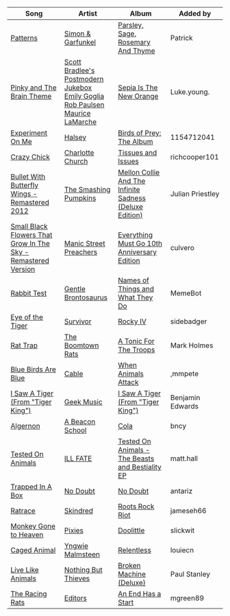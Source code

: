 | Song | Artist | Album | Added by |
|-|-|-|-|
| [Patterns](https://open.spotify.com/track/4UXEoEb1hOcOI8Fnz2sHlV) | [Simon & Garfunkel](https://open.spotify.com/artist/70cRZdQywnSFp9pnc2WTCE) | [Parsley, Sage, Rosemary And Thyme](https://open.spotify.com/album/1sh32o99zA04PJIUJUpEj7) | Patrick |
| [Pinky and The Brain Theme](https://open.spotify.com/track/6QywGr8SrmnRIm7iAHp9SQ) | [Scott Bradlee's Postmodern Jukebox](https://open.spotify.com/artist/5HYNPEO2NNBONQkp3Mvwvc)<br>[Emily Goglia](https://open.spotify.com/artist/2jAWXDp9AqsFA9LCpU713P)<br>[Rob Paulsen](https://open.spotify.com/artist/3oSARazhHRKsb7MfiCPUpY)<br>[Maurice LaMarche](https://open.spotify.com/artist/04WutNsZPKMBE4B88LXbP9) | [Sepia Is The New Orange](https://open.spotify.com/album/4EnUNHhTh0qZ9GyX0fL9Wp) | Luke.young. |
| [Experiment On Me](https://open.spotify.com/track/2xVuumAfdJpWCqqYZbTI1Q) | [Halsey](https://open.spotify.com/artist/26VFTg2z8YR0cCuwLzESi2) | [Birds of Prey: The Album](https://open.spotify.com/album/3wITH77YIxYdtVv1W4W1SI) | 1154712041 |
| [Crazy Chick](https://open.spotify.com/track/3i5PwReEBJBHQ2fzFClN2d) | [Charlotte Church](https://open.spotify.com/artist/3P9jdZehQvmAoTrWU1p5zt) | [Tissues and Issues](https://open.spotify.com/album/3LpgXbOk997Wf2UumD9bRE) | richcooper101 |
| [Bullet With Butterfly Wings - Remastered 2012](https://open.spotify.com/track/6GtX0jaNL8IjVQfrDBx81z) | [The Smashing Pumpkins](https://open.spotify.com/artist/40Yq4vzPs9VNUrIBG5Jr2i) | [Mellon Collie And The Infinite Sadness (Deluxe Edition)](https://open.spotify.com/album/55RhFRyQFihIyGf61MgcfV) | Julian Priestley |
| [Small Black Flowers That Grow In The Sky - Remastered Version](https://open.spotify.com/track/773pRJP4K29kCTO2QaM7DD) | [Manic Street Preachers](https://open.spotify.com/artist/2uH0RyPcX7fnCcT90HFDQX) | [Everything Must Go 10th Anniversary Edition](https://open.spotify.com/album/3jvKfPU4A2j7tVOFkhcEi2) | culvero |
| [Rabbit Test](https://open.spotify.com/track/4f9o11Tr6fO4PrYpwwJjZ7) | [Gentle Brontosaurus](https://open.spotify.com/artist/73di9MWwhClC2q2PyWzMLR) | [Names of Things and What They Do](https://open.spotify.com/album/1Luu6W2uP7KGcmXNLQ5bJ1) | MemeBot |
| [Eye of the Tiger](https://open.spotify.com/track/2KH16WveTQWT6KOG9Rg6e2) | [Survivor](https://open.spotify.com/artist/26bcq2nyj5GB7uRr558iQg) | [Rocky IV](https://open.spotify.com/album/3t3BbpFJiGcXl4jI5CRLLA) | sidebadger |
| [Rat Trap](https://open.spotify.com/track/1id02aKCKGGxZnwjwrR5Ij) | [The Boomtown Rats](https://open.spotify.com/artist/40oYPr305MsT2lsiXr9fX9) | [A Tonic For The Troops](https://open.spotify.com/album/2meIZ6h6faEEjkN9vw9HnV) | Mark Holmes |
| [Blue Birds Are Blue](https://open.spotify.com/track/05GpOco0WDcx9MtOMTJbaM) | [Cable](https://open.spotify.com/artist/6VA4NhJstBKfMW49xVlNml) | [When Animals Attack](https://open.spotify.com/album/4dl3mfOgKWQnLL4d5Du3GO) | ,mmpete |
| [I Saw A Tiger (From "Tiger King")](https://open.spotify.com/track/08sUz6Dih74XyrNLkUIk3F) | [Geek Music](https://open.spotify.com/artist/4TkCMPznXOjlsYLfzIU1rw) | [I Saw A Tiger (From "Tiger King")](https://open.spotify.com/album/587ZsQFbCjVLFuQdUcIgBg) | Benjamin Edwards |
| [Algernon](https://open.spotify.com/track/46HlE7mnGJu0B4rFP7bUiJ) | [A Beacon School](https://open.spotify.com/artist/5Kbx8AkkM7259YdQh4rTdX) | [Cola](https://open.spotify.com/album/5BUwu0SK4LWMKiJ5y5TF36) | bncy |
| [Tested On Animals](https://open.spotify.com/track/7I3cgTyJy9hIs0HIyOnymT) | [ILL FATE](https://open.spotify.com/artist/1nfvGbO0XYO7f0WJEYnsBy) | [Tested On Animals - The Beasts and Bestiality EP](https://open.spotify.com/album/2f77bAyKHGdGCFmaHSM6ga) | matt.hall |
| [Trapped In A Box](https://open.spotify.com/track/0aqmgKRH04ItzeBUxlujCD) | [No Doubt](https://open.spotify.com/artist/0cQbJU1aAzvbEmTuljWLlF) | [No Doubt](https://open.spotify.com/album/06TxLryI6Hnk1PP9oc0rwF) | antariz |
| [Ratrace](https://open.spotify.com/track/6ZQTarcEfQOgkNAmI5dCdA) | [Skindred](https://open.spotify.com/artist/3jTlKw98Ql1jGRPYqhqHap) | [Roots Rock Riot](https://open.spotify.com/album/0JoumWrvgAhrqQafhkoSBO) | jameseh66 |
| [Monkey Gone to Heaven](https://open.spotify.com/track/1lFC3sMgOcDrVzNh8zXRnl) | [Pixies](https://open.spotify.com/artist/6zvul52xwTWzilBZl6BUbT) | [Doolittle](https://open.spotify.com/album/6ymZBbRSmzAvoSGmwAFoxm) | slickwit |
| [Caged Animal](https://open.spotify.com/track/3kw54jdVpLvMgVjPAnKBw7) | [Yngwie Malmsteen](https://open.spotify.com/artist/5DpSoH5zCXNRqYai7pmcGG) | [Relentless](https://open.spotify.com/album/5hzytntWcAnYxLPuRrtg9h) | louiecn |
| [Live Like Animals](https://open.spotify.com/track/3GSC9EXY0Csb8C6xccHv2V) | [Nothing But Thieves](https://open.spotify.com/artist/1kDGbuxWknIKx4FlgWxiSp) | [Broken Machine (Deluxe)](https://open.spotify.com/album/0r7wrRVD77lNrD9t2QgZrq) | Paul Stanley |
| [The Racing Rats](https://open.spotify.com/track/0WzfPV1hQIM8KsxGN4yttJ) | [Editors](https://open.spotify.com/artist/6e9wIFWhBPHLE9bXK8gtBI) | [An End Has a Start](https://open.spotify.com/album/3csSbF72syMhIYq89doRha) | mgreen89 |